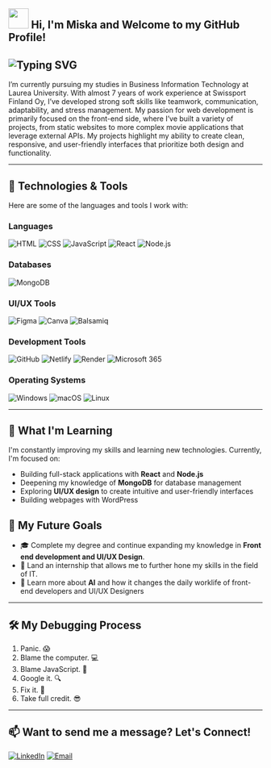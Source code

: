 ## <img src="https://media.giphy.com/media/hvRJCLFzcasrR4ia7z/giphy.gif" width="40px"> Hi, I'm Miska and Welcome to my GitHub Profile!

![Typing SVG](https://readme-typing-svg.herokuapp.com?font=Fira+Code&size=24&pause=1000&color=39FF14&width=435&lines=Aspiring+Front-End+Developer;Always+learning+something+new!;Code%2C+Coffee%2C+Repeat)
---

I’m currently pursuing my studies in Business Information Technology at Laurea University. With almost 7 years of work experience at Swissport Finland Oy, I’ve developed strong soft skills like teamwork, communication, adaptability, and stress management. My passion for web development is primarily focused on the front-end side, where I’ve built a variety of projects, from static websites to more complex movie applications that leverage external APIs. My projects highlight my ability to create clean, responsive, and user-friendly interfaces that prioritize both design and functionality.

---

## 🔧 **Technologies & Tools**

Here are some of the languages and tools I work with:

### **Languages**
<p>
  <img src="https://img.shields.io/badge/HTML-E34F26?style=for-the-badge&logo=html5&logoColor=white" alt="HTML"/>
  <img src="https://img.shields.io/badge/CSS-1572B6?style=for-the-badge&logo=css3&logoColor=white" alt="CSS"/>
  <img src="https://img.shields.io/badge/JavaScript-F7DF1E?style=for-the-badge&logo=javascript&logoColor=black" alt="JavaScript"/>
  <img src="https://img.shields.io/badge/React-61DAFB?style=for-the-badge&logo=react&logoColor=black" alt="React"/>
  <img src="https://img.shields.io/badge/Node.js-339933?style=for-the-badge&logo=nodedotjs&logoColor=white" alt="Node.js"/>
</p>

### **Databases**
<p>
  <img src="https://img.shields.io/badge/MongoDB-47A248?style=for-the-badge&logo=mongodb&logoColor=white" alt="MongoDB"/>
</p>

### **UI/UX Tools**
<p>
  <img src="https://img.shields.io/badge/Figma-F24E1E?style=for-the-badge&logo=figma&logoColor=white" alt="Figma"/>
  <img src="https://img.shields.io/badge/Canva-00C4CC?style=for-the-badge&logo=canva&logoColor=white" alt="Canva"/>
  <img src="https://img.shields.io/badge/Balsamiq-000000?style=for-the-badge&logo=balsamiq&logoColor=white" alt="Balsamiq"/>
</p>

### **Development Tools**
<p>
  <img src="https://img.shields.io/badge/GitHub-181717?style=for-the-badge&logo=github&logoColor=white" alt="GitHub"/>
  <img src="https://img.shields.io/badge/Netlify-00C7B7?style=for-the-badge&logo=netlify&logoColor=white" alt="Netlify"/>
  <img src="https://img.shields.io/badge/Render-46E3B7?style=for-the-badge&logo=render&logoColor=white" alt="Render"/>
  <img src="https://img.shields.io/badge/Microsoft_365-D83B01?style=for-the-badge&logo=microsoft&logoColor=white" alt="Microsoft 365"/>
</p>

### **Operating Systems**
<p>
  <img src="https://img.shields.io/badge/Windows-0078D6?style=for-the-badge&logo=windows&logoColor=white" alt="Windows"/>
  <img src="https://img.shields.io/badge/macOS-000000?style=for-the-badge&logo=apple&logoColor=white" alt="macOS"/>
  <img src="https://img.shields.io/badge/Linux-Ubuntu-E95420?style=for-the-badge&logo=ubuntu&logoColor=white" alt="Linux"/>
</p>

---

## 🌱 **What I'm Learning**

I'm constantly improving my skills and learning new technologies. Currently, I'm focused on:

- Building full-stack applications with **React** and **Node.js**
- Deepening my knowledge of **MongoDB** for database management
- Exploring **UI/UX design** to create intuitive and user-friendly interfaces
- Building webpages with WordPress

## 🚀 **My Future Goals**

- 🎓 Complete my degree and continue expanding my knowledge in **Front end development and UI/UX Design**.
- 💼 Land an internship that allows me to further hone my skills in the field of IT.
- 🌱 Learn more about **AI** and how it changes the daily worklife of front-end developers and UI/UX Designers

---
## 🛠️ **My Debugging Process**

1. Panic. 😱
2. Blame the computer. 💻
3. Blame JavaScript. 🤨
4. Google it. 🔍
5. Fix it. 🎉
6. Take full credit. 😎
   
---
## 📫 **Want to send me a message? Let's Connect!**

[![LinkedIn](https://img.shields.io/badge/LinkedIn-0077B5?style=for-the-badge&logo=linkedin&logoColor=white)](https://www.linkedin.com/in/miska-tevilin-386083262/)
[![Email](https://img.shields.io/badge/Email-D14836?style=for-the-badge&logo=gmail&logoColor=white)](mailto:Miskatevilin@gmail.com)
